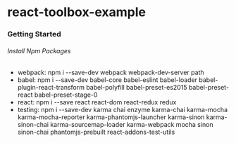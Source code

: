 # react-toolbox-example

### Getting Started

###### Install Npm Packages
  - webpack: npm i --save-dev webpack webpack-dev-server path
  - babel: npm i --save-dev babel-core babel-eslint babel-loader babel-plugin-react-transform babel-polyfill babel-preset-es2015 babel-preset-react babel-preset-stage-0
  - react: npm i --save react react-dom react-redux redux
  - testing: npm i --save-dev karma chai enzyme karma-chai karma-mocha karma-mocha-reporter karma-phantomjs-launcher karma-sinon karma-sinon-chai karma-sourcemap-loader karma-webpack mocha sinon sinon-chai phantomjs-prebuilt react-addons-test-utils
